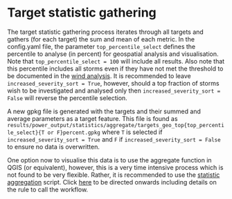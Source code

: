 # Target statistic gathering


The target statistic gathering process iterates
through all targets and gathers (for each target) the sum and mean of each metric. In the config.yaml file, the
parameter `top_percentile_select` defines the percentile to analyse (in percent) for geospatial analysis and visualisation. Note
that `top_percentile_select = 100` will include all results. Also note that this percentile includes all storms even if they
have not met the threshold to be documented in the [wind analysis](../intersect/power_intersect_windextracter.md). It is recommended to
leave `increased_severity_sort = True`, however, should a top fraction of storms wish to be investigated and analysed only
then `increased_severity_sort = False` will reverse the percentile selection.

A new gpkg file is generated with the targets and their summed and average parameters as a target feature. This file is found
as `results/power_output/statistics/aggregate/targets_geo_top{top_percentile_select}{T or F}percent.gpkg` where `T` is selected
if `increased_severity_sort = True` and `F` if `increased_severity_sort = False` to ensure no data is overwritten.

One option now to visualise this data is to use the aggregate function in QGIS (or equivalent), however, this is a very time intensive process
which is not found to be very flexible. Rather, it is recommended to use the [statistic aggregation](power_analysis_aggregate_levels.md)
script. Click [here](power_analysis_aggregate_levels.md) to be directed onwards including
details on the rule to call the workflow.
